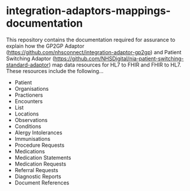 # integration-adaptors-mappings-documentation

This repository contains the documentation required for assurance to explain how the GP2GP Adaptor (https://github.com/nhsconnect/integration-adaptor-gp2gp) and Patient Switching Adaptor (https://github.com/NHSDigital/nia-patient-switching-standard-adaptor) map data resources for HL7 to FHIR and FHIR to HL7. These resources include the following...

* Patient
* Organisations
* Practioners
* Encounters
* List
* Locations
* Observations
* Conditions
* Alergy Intolerances
* Immunisations
* Procedure Requests
* Medications
* Medication Statements
* Medication Requests
* Referral Requests
* Diagnostic Reports
* Document References
